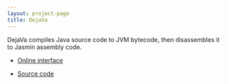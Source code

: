 ```yaml
---
layout: project-page
title: DejaVa
---
```


DejaVa compiles Java source code to JVM bytecode, then disassembles it to Jasmin assembly code.

 - [Online interface][1]
 - [Source code][2]

   [1]: http://j.da.vidr.cc/projects/dejava/
   [2]: http://github.com/davidar/da.vidr.cc/tree/master/java/src/cc/vidr/dejava/
